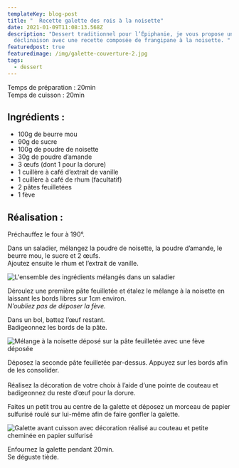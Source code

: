 ```yaml
---
templateKey: blog-post
title: "  Recette galette des rois à la noisette"
date: 2021-01-09T11:08:13.568Z
description: "Dessert traditionnel pour l’Épiphanie, je vous propose une
  déclinaison avec une recette composée de frangipane à la noisette. "
featuredpost: true
featuredimage: /img/galette-couverture-2.jpg
tags:
  - dessert
---
```

Temps de préparation : 20min\
Temps de cuisson : 20min

## Ingrédients :

* 100g de beurre mou
* 90g de sucre
* 100g de poudre de noisette
* 30g de poudre d’amande
* 3 œufs (dont 1 pour la dorure)
* 1 cuillère à café d’extrait de vanille
* 1 cuillère à café de rhum (facultatif)
* 2 pâtes feuilletées 
* 1 fève

## Réalisation :

Préchauffez le four à 190°.

Dans un saladier, mélangez la poudre de noisette, la poudre d’amande, le beurre mou, le sucre et 2 œufs.\
Ajoutez ensuite le rhum et l’extrait de vanille.

![L'ensemble des ingrédients mélangés dans un saladier ](/img/ingredients-melange.jpg "Ingrédients mélangés ")

Déroulez une première pâte feuilletée et étalez le mélange à la noisette en laissant les bords libres sur 1cm environ.\
*N’oubliez pas de déposer la fève.*

Dans un bol, battez l’œuf restant.\
Badigeonnez les bords de la pâte.

![Mélange à la noisette déposé sur la pâte feuilletée avec une fève déposée](/img/montage-galette.jpg "Montage de la galette ")

Déposez la seconde pâte feuilletée par-dessus. Appuyez sur les bords afin de les consolider.\
\
Réalisez la décoration de votre choix à l’aide d‘une pointe de couteau et badigeonnez du reste d’œuf pour la dorure.

Faites un petit trou au centre de la galette et déposez un morceau de papier sulfurisé roulé sur lui-même afin de faire gonfler la galette.  

![Galette avant cuisson avec décoration réalisé au couteau et petite cheminée en papier sulfurisé ](/img/galette-avant-cuisson.jpg "Galette avant cuisson")

Enfournez la galette pendant 20min.\
Se déguste tiède.